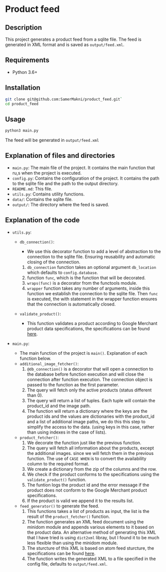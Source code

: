 # Product feed
## Description
This project generates a product feed from a sqlite file. The feed is generated in XML format and is saved as `output/feed.xml`.

## Requirements
- Python 3.6+

## Installation
```bash
git clone git@github.com:SamerMakni/product_feed.git`
cd product_feed
```


## Usage
```bash
python3 main.py
```
The feed will be generated in `output/feed.xml`

## Explanation of files and directories
- `main.py`: The main file of the project. It contains the main function that ru,s when the project is executed.
- `config.py`: Contains the configuration of the project. It contains the path to the sqlite file and the path to the output directory.
- `README.md`: This file.
- `utils.py`: Contains utility functions.
- `data/`: Contains the sqlite file.
- `output/`: The directory where the feed is saved.

## Explanation of the code
- `utils.py`:
    - `db_connection()`:
        - We use this decorator function to add a level of abstraction to the connection to the sqlite file. Ensuring reusability and automatic closing of the connection.
        1. `db_connection` function takes an optional argument `db_location` which defaults to `config.database`.
        2. function `func`, which is the function that will be decorated.
        3. `wraps(func)` is a decorator from the functools module.
        4. `wrapper` function takes any number of arguments, inside this function we establish the connection to the sqlite file. Then `func` is executed, the with statement in the wrapper function ensures that the connection is automatically closed.

    - `validate_product()`:
        - This function validates a product according to Google Merchant product data specifications, the specifications can be found [here](https://support.google.com/merchants/answer/7052112?hl=en).

- `main.py`:
    - The main function of the project is `main()`. Explanation of each function below.
    - `additional_image_fetcher()`:
        1. `@db_connection()` is a decorator that will open a connection to the database before function execution and will close the connection after function execution. The connection object is passed to the function as the first parameter.
        2. The query will fetch only the active products (status different than 0).
        3. The query will return a list of tuples. Each tuple will contain the product_id and the image path.
        4. The function will return a dictionary where the keys are the product ids and the values are dictionaries with the product_id and a list of additional image paths, we do this this step to simplify the access to the data. (using keys in this case, rather than using indexes in the case of lists).
    - `product_fetcher()`:
        1. We decorate the function just like the previous function.
        2. The query will fetch all information about the products, except the additional images. since we will fetch them in the previous function. The use of `CASE WHEN` is to convert the availability column to the required format.
        3. We create a dictionary from the zip of the columns and the row.
        4. We check if the product conforms to the specifications using the `validate_product()` function.
        5. The funtion logs the product id and the error message if the product does not conform to the Google Merchant product specifications.
        5. If the product is valid we append it to the results list.
    - `feed_generator()` to generate the feed.
        1. This functions takes a list of products as input, the list is the result of the `product_fetcher()` function.
        2. The function generates an XML feed document using the minidom module and appends various elements to it based on the product data. An alternative method of generating this XML that I have tried is using `dict2xml` libray, but I found it to be much less flexible than using the minidom module.
        4. The sturcture of this XML is based on atom feed sturcture, the specifications can be found [here](https://validator.w3.org/feed/docs/atom.html).
        5. The function writes the generated XML to a file specified in the config file, defaults to `output/feed.xml`.
